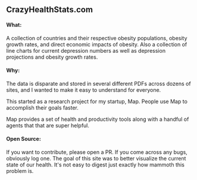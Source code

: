 ## CrazyHealthStats.com 

#### What:
A collection of countries and their respective obesity populations, obesity growth rates, and direct economic impacts of obesity. Also a collection of line charts for current depression numbers as well as depression projections and obesity growth rates. 


#### Why:
The data is disparate and stored in several different PDFs across dozens of sites, and I wanted to make it easy to understand for everyone. 

This started as a research project for my startup, Map. People use Map to accomplish their goals faster.

Map provides a set of health and productivity tools along with a handful of agents that that are super helpful.

#### Open Source:
If you want to contribute, please open a PR. If you come across any bugs, obviously log one. The goal of this site was to better visualize the current state of our health. It's not easy to digest just exactly how mammoth this problem is.


